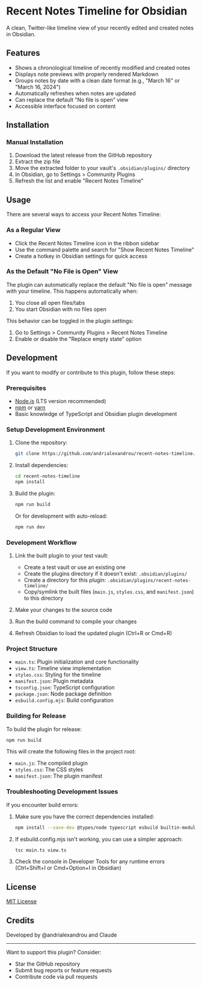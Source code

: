 # Recent Notes Timeline for Obsidian

A clean, Twitter-like timeline view of your recently edited and created notes in Obsidian.

## Features

- Shows a chronological timeline of recently modified and created notes
- Displays note previews with properly rendered Markdown
- Groups notes by date with a clean date format (e.g., "March 16" or "March 16, 2024")
- Automatically refreshes when notes are updated
- Can replace the default "No file is open" view
- Accessible interface focused on content

## Installation

<!-- ### From Obsidian Community Plugins (Coming Soon)

1. Open Obsidian Settings
2. Go to Community Plugins and disable Safe Mode
3. Click "Browse" and search for "Recent Notes Timeline"
4. Install the plugin and enable it -->

### Manual Installation

1. Download the latest release from the GitHub repository
2. Extract the zip file
3. Move the extracted folder to your vault's `.obsidian/plugins/` directory
4. In Obsidian, go to Settings > Community Plugins
5. Refresh the list and enable "Recent Notes Timeline"

## Usage

There are several ways to access your Recent Notes Timeline:

### As a Regular View

- Click the Recent Notes Timeline icon in the ribbon sidebar
- Use the command palette and search for "Show Recent Notes Timeline"
- Create a hotkey in Obsidian settings for quick access

### As the Default "No File is Open" View

The plugin can automatically replace the default "No file is open" message with your timeline. This happens automatically when:

1. You close all open files/tabs
2. You start Obsidian with no files open

This behavior can be toggled in the plugin settings:

1. Go to Settings > Community Plugins > Recent Notes Timeline
2. Enable or disable the "Replace empty state" option

## Development

If you want to modify or contribute to this plugin, follow these steps:

### Prerequisites

- [Node.js](https://nodejs.org/) (LTS version recommended)
- [npm](https://www.npmjs.com/) or [yarn](https://yarnpkg.com/)
- Basic knowledge of TypeScript and Obsidian plugin development

### Setup Development Environment

1. Clone the repository:

   ```bash
   git clone https://github.com/andrialexandrou/recent-notes-timeline.git
   ```

2. Install dependencies:

   ```bash
   cd recent-notes-timeline
   npm install
   ```

3. Build the plugin:

   ```bash
   npm run build
   ```

   Or for development with auto-reload:

   ```bash
   npm run dev
   ```

### Development Workflow

1. Link the built plugin to your test vault:
   - Create a test vault or use an existing one
   - Create the plugins directory if it doesn't exist: `.obsidian/plugins/`
   - Create a directory for this plugin: `.obsidian/plugins/recent-notes-timeline/`
   - Copy/symlink the built files (`main.js`, `styles.css`, and `manifest.json`) to this directory

2. Make your changes to the source code
3. Run the build command to compile your changes
4. Refresh Obsidian to load the updated plugin (Ctrl+R or Cmd+R)

### Project Structure

- `main.ts`: Plugin initialization and core functionality
- `view.ts`: Timeline view implementation
- `styles.css`: Styling for the timeline
- `manifest.json`: Plugin metadata
- `tsconfig.json`: TypeScript configuration
- `package.json`: Node package definition
- `esbuild.config.mjs`: Build configuration

### Building for Release

To build the plugin for release:

```bash
npm run build
```

This will create the following files in the project root:

- `main.js`: The compiled plugin
- `styles.css`: The CSS styles
- `manifest.json`: The plugin manifest

### Troubleshooting Development Issues

If you encounter build errors:

1. Make sure you have the correct dependencies installed:

   ```bash
   npm install --save-dev @types/node typescript esbuild builtin-modules
   ```

2. If esbuild.config.mjs isn't working, you can use a simpler approach:

   ```bash
   tsc main.ts view.ts
   ```

3. Check the console in Developer Tools for any runtime errors (Ctrl+Shift+I or Cmd+Option+I in Obsidian)

## License

[MIT License](LICENSE)

## Credits

Developed by @andrialexandrou and Claude

---

Want to support this plugin? Consider:

- Star the GitHub repository
- Submit bug reports or feature requests
- Contribute code via pull requests
